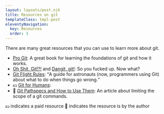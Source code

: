 ```yaml
---
layout: layouts/post.njk
title: Resources on git
templateClass: tmpl-post
eleventyNavigation:
  key: Resources
  order: 3
---
```


There are many great resources that you can use to learn more about git.

- [Pro Git](https://git-scm.com/book/en/v2): A great book for learning the foundations of git and how it works.
- [Oh Shit, Git!?!](https://ohshitgit.com/) and [Dangit, git!](https://dangitgit.com/): So you fucked up. Now what?
- [Git Flight Rules](https://github.com/k88hudson/git-flight-rules): <q>A guide for astronauts (now, programmers using Git) about what to do when things go wrong.</q>
- 💵 [Git for Humans](https://abookapart.com/products/git-for-humans): 
- 👋 [Git Pathspecs and How to Use Them](https://css-tricks.com/git-pathspecs-and-how-to-use-them/): An article about  limiting the scope of a git commands.


💵 indicates a paid resource
👋 indicates the resource is by the author
